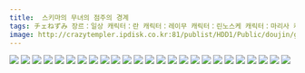```yaml
---
title:  스키마의 무녀의 점주의 경계
tags: チェねずみ 장르：일상 캐릭터：란 캐릭터：레이무 캐릭터：린노스케 캐릭터：마리사 캐릭터：유카리 チェけん 동방_동인지
image: http://crazytempler.ipdisk.co.kr:81/publist/HDD1/Public/doujin/ghap/5199/001.jpg
---
```

<img src="http://crazytempler.ipdisk.co.kr:81/publist/HDD1/Public/doujin/ghap/5199/001.jpg">
<img src="http://crazytempler.ipdisk.co.kr:81/publist/HDD1/Public/doujin/ghap/5199/002.jpg">
<img src="http://crazytempler.ipdisk.co.kr:81/publist/HDD1/Public/doujin/ghap/5199/003.jpg">
<img src="http://crazytempler.ipdisk.co.kr:81/publist/HDD1/Public/doujin/ghap/5199/004.jpg">
<img src="http://crazytempler.ipdisk.co.kr:81/publist/HDD1/Public/doujin/ghap/5199/005.jpg">
<img src="http://crazytempler.ipdisk.co.kr:81/publist/HDD1/Public/doujin/ghap/5199/006.jpg">
<img src="http://crazytempler.ipdisk.co.kr:81/publist/HDD1/Public/doujin/ghap/5199/007.jpg">
<img src="http://crazytempler.ipdisk.co.kr:81/publist/HDD1/Public/doujin/ghap/5199/008.jpg">
<img src="http://crazytempler.ipdisk.co.kr:81/publist/HDD1/Public/doujin/ghap/5199/009.jpg">
<img src="http://crazytempler.ipdisk.co.kr:81/publist/HDD1/Public/doujin/ghap/5199/010.jpg">
<img src="http://crazytempler.ipdisk.co.kr:81/publist/HDD1/Public/doujin/ghap/5199/011.jpg">
<img src="http://crazytempler.ipdisk.co.kr:81/publist/HDD1/Public/doujin/ghap/5199/012.jpg">
<img src="http://crazytempler.ipdisk.co.kr:81/publist/HDD1/Public/doujin/ghap/5199/013.jpg">
<img src="http://crazytempler.ipdisk.co.kr:81/publist/HDD1/Public/doujin/ghap/5199/014.jpg">
<img src="http://crazytempler.ipdisk.co.kr:81/publist/HDD1/Public/doujin/ghap/5199/015.jpg">
<img src="http://crazytempler.ipdisk.co.kr:81/publist/HDD1/Public/doujin/ghap/5199/016.jpg">
<img src="http://crazytempler.ipdisk.co.kr:81/publist/HDD1/Public/doujin/ghap/5199/017.jpg">
<img src="http://crazytempler.ipdisk.co.kr:81/publist/HDD1/Public/doujin/ghap/5199/018.jpg">
<img src="http://crazytempler.ipdisk.co.kr:81/publist/HDD1/Public/doujin/ghap/5199/019.jpg">
<img src="http://crazytempler.ipdisk.co.kr:81/publist/HDD1/Public/doujin/ghap/5199/020.jpg">
<img src="http://crazytempler.ipdisk.co.kr:81/publist/HDD1/Public/doujin/ghap/5199/021.jpg">
<img src="http://crazytempler.ipdisk.co.kr:81/publist/HDD1/Public/doujin/ghap/5199/022.jpg">
<img src="http://crazytempler.ipdisk.co.kr:81/publist/HDD1/Public/doujin/ghap/5199/023.jpg">
<img src="http://crazytempler.ipdisk.co.kr:81/publist/HDD1/Public/doujin/ghap/5199/024.jpg">
<img src="http://crazytempler.ipdisk.co.kr:81/publist/HDD1/Public/doujin/ghap/5199/025.jpg">
